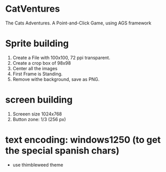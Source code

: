 # CatVentures
The Cats Adventures. A Point-and-Click Game, using AGS framework


# Sprite building

1. Create a File with 100x100, 72 ppi transparent.
2. Create a crop box of 98x98
3. Center all the images
4. First Frame is Standing.
5. Remove withe background, save as PNG.


# screen building

1. Screeen size 1024x768 
2. Button zone: 1/3 (256 px)

# text encoding: windows1250 (to get the special spanish chars)

* use thimbleweed theme
